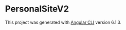 # PersonalSiteV2

This project was generated with [Angular CLI](https://github.com/angular/angular-cli) version 6.1.3.
